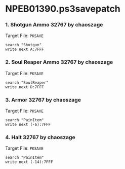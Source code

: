 # NPEB01390.ps3savepatch

### 1. Shotgun Ammo 32767 by chaoszage

Target File: `PKSAVE`

```
search "Shotgun"
write next A:7FFF
```

### 2. Soul Reaper Ammo 32767 by chaoszage

Target File: `PKSAVE`

```
search "SoulReaper"
write next D:7FFF
```

### 3. Armor 32767 by chaoszage

Target File: `PKSAVE`

```
search "PainItem"
write next (-6):7FFF
```

### 4. Halt 32767 by chaoszage

Target File: `PKSAVE`

```
search "PainItem"
write next (-14):7FFF
```

